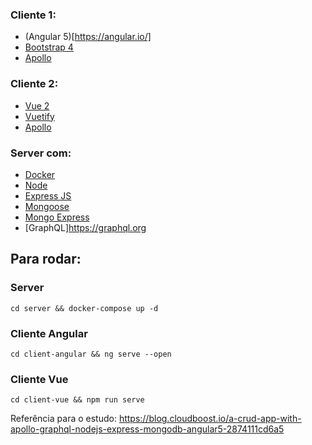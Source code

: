 ### Cliente 1:
 - (Angular 5)[https://angular.io/]
 - [Bootstrap 4](https://getbootstrap.com/)
 - [Apollo](https://www.apollographql.com/docs/angular/)

### Cliente 2:
 - [Vue 2](https://vuejs.org/)
 - [Vuetify](https://vuetifyjs.com/en/)
 - [Apollo](https://akryum.github.io/vue-apollo/)

### Server com:
 - [Docker](https://www.docker.com/)
 - [Node](https://nodejs.org) 
 - [Express JS](https://expressjs.com/) 
 - [Mongoose](https://mongoosejs.com/) 
 - [Mongo Express](https://github.com/mongo-express/mongo-express) 
 - [GraphQL]https://graphql.org


## Para rodar:

### Server

```
cd server && docker-compose up -d
```

### Cliente Angular

```
cd client-angular && ng serve --open
```

### Cliente Vue

```
cd client-vue && npm run serve
```

 Referência para o estudo: 
  https://blog.cloudboost.io/a-crud-app-with-apollo-graphql-nodejs-express-mongodb-angular5-2874111cd6a5